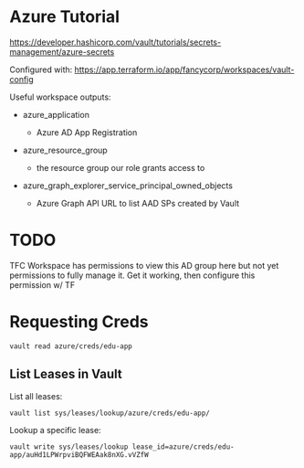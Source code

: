 # Azure Tutorial

https://developer.hashicorp.com/vault/tutorials/secrets-management/azure-secrets


Configured with:
https://app.terraform.io/app/fancycorp/workspaces/vault-config

Useful workspace outputs:
* azure_application
  * Azure AD App Registration

* azure_resource_group
  * the resource group our role grants access to

* azure_graph_explorer_service_principal_owned_objects
  * Azure Graph API URL to list AAD SPs created by Vault


# TODO
TFC Workspace has permissions to view this AD group here
but not yet permissions to fully manage it.
Get it working, then configure this permission w/ TF



# Requesting Creds

```
vault read azure/creds/edu-app
```

## List Leases in Vault

List all leases:

```
vault list sys/leases/lookup/azure/creds/edu-app/
```

Lookup a specific lease:

```
vault write sys/leases/lookup lease_id=azure/creds/edu-app/auHd1LPWrpviBQFWEAak8nXG.vVZfW
```
